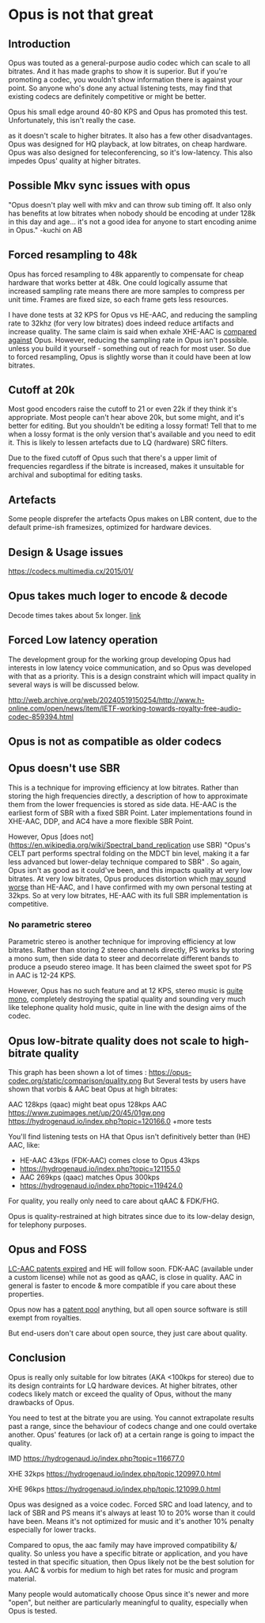 # Opus is not that great

## Introduction

Opus was touted as a general-purpose audio codec which can scale to all bitrates. And it has made graphs to show it is superior.  But if you're promoting a codec, you wouldn't show information there is against your point. So anyone who's done any actual listening tests, may find that existing codecs are definitely competitive or might be better.

Opus his small edge around 40-80 KPS and Opus has promoted this test. 
Unfortunately, this isn't really the case. 


 as it doesn't scale to higher bitrates. It also has a few other disadvantages. Opus was designed for HQ playback, at low bitrates, on cheap hardware. Opus was also designed for teleconferencing, so it's low-latency. This also impedes Opus' quality at higher bitrates.


## Possible Mkv sync issues with opus

"Opus doesn't play well with mkv and can throw sub timing off. It also only has benefits at low bitrates when nobody should be encoding at under 128k in this day and age... it's not a good idea for anyone to start encoding anime in Opus." -kuchi on AB

## Forced resampling to 48k

Opus has forced resampling to 48k apparently to compensate for cheap hardware that works better at 48k. One could logically assume that increased sampling rate means there are more samples to compress per unit time. Frames are fixed size, so each frame gets less resources.

I have done tests at 32 KPS for Opus vs HE-AAC, and reducing the sampling rate to 32khz (for very low bitrates) does indeed reduce artifacts and increase quality. The same claim is said when exhale XHE-AAC is [compared against](https://hydrogenaud.io/index.php/topic,120936.0.html) Opus. However, reducing the sampling rate in Opus isn't possible. unless you build it yourself - something out of reach for most user. So due to forced resampling, Opus is slightly worse than it could have been at low bitrates.

## Cutoff at 20k

Most good encoders raise the cutoff to 21 or even 22k if they think it's appropriate. Most people can't hear above 20k, but some might, and it's better for editing. But you shouldn't be editing a lossy format! Tell that to me when a lossy format is the only version that's available and you need to edit it. This is likely to lessen artefacts due to LQ (hardware) SRC filters.

Due to the fixed cutoff of Opus such that there's a upper limit of frequencies regardless if the bitrate is increased, makes it unsuitable for archival and suboptimal for editing tasks.



## Artefacts

Some people disprefer the artefacts Opus makes on LBR content, due to the default prime-ish framesizes, optimized for hardware devices.

## Design & Usage issues

https://codecs.multimedia.cx/2015/01/

## Opus takes much loger to encode & decode
Decode times takes about 5x longer. [link](https://forum.doom9.org/showpost.php?p=1849225&postcount=19)


## Forced Low latency operation

The development group for the working group developing Opus had interests in low latency voice communication, and so Opus was developed with that as a priority. This is a design constraint which will impact quality in several ways is will be discussed below.


http://web.archive.org/web/20240519150254/http://www.h-online.com/open/news/item/IETF-working-towards-royalty-free-audio-codec-859394.html



## Opus is not as compatible as older codecs

## Opus doesn't use SBR

This is a technique for improving efficiency at low bitrates. Rather than storing the high frequencies directly, a description of how to approximate them from the lower frequencies is stored as side data. HE-AAC is the earliest form of SBR with a fixed SBR Point. Later implementations found in XHE-AAC, DDP, and AC4 have a more flexible SBR Point.

However, Opus [does not](https://en.wikipedia.org/wiki/Spectral_band_replication use SBR) "Opus's CELT part performs spectral folding on the MDCT bin level, making it a far less advanced but lower-delay technique compared to SBR" . So again, Opus isn't as good as it could've been, and this impacts quality at very low bitrates. At very low bitrates, Opus produces distortion which [may sound worse](https://hydrogenaud.io/index.php/topic,115745.0.html) than HE-AAC, and I have confirmed with my own personal testing at 32kps. So at very low bitrates, HE-AAC with its full SBR implementation is competitive.

### No parametric stereo
Parametric stereo is another technique for improving efficiency at low bitrates. Rather than storing 2 stereo channels directly, PS works by storing a mono sum, then side data to steer and decorrelate different bands to produce a pseudo stereo image. It has been claimed the sweet spot for PS in AAC is 12-24 KPS.

However, Opus has no such feature and at 12 KPS, stereo music is [quite mono](https://www.youtube.com/watch?v=f-_6XEmiGNc), completely destroying the spatial quality and sounding very much like telephone quality hold music, quite in line with the design aims of the codec.

## Opus low-bitrate quality does not scale to high-bitrate quality
This graph has been shown a lot of times : https://opus-codec.org/static/comparison/quality.png 
But Several tests by users have shown that vorbis & AAC beat Opus at high bitrates:

AAC 128kps (qaac) might beat opus 128kps AAC
https://www.zupimages.net/up/20/45/01gw.png
https://hydrogenaud.io/index.php?topic=120166.0 +more tests

You'll find listening tests on HA that Opus isn't definitively better than (HE) AAC, like:
- HE-AAC 43kps (FDK-AAC) comes close to Opus 43kps 
- https://hydrogenaud.io/index.php?topic=121155.0
- AAC  269kps (qaac) matches Opus 300kps 
- https://hydrogenaud.io/index.php?topic=119424.0

For quality, you really only need to care about qAAC & FDK/FHG.

Opus is quality-restrained at high bitrates since due to its low-delay design, for telephony purposes.

## Opus and FOSS

[LC-AAC patents expired](https://hydrogenaud.io/index.php?topic=118084.msg976728#msg976728) and HE will follow soon. FDK-AAC (available under a custom license) while not as good as qAAC, is close in quality. AAC in general is faster to encode & more compatible if you care about these properties.


Opus now has a [patent pool](https://en.wikipedia.org/wiki/Opus_(audio_format)#Patent_Claims) anything, but all open source software is still exempt from royalties.

But end-users don't care about open source, they just care about quality.

## Conclusion

Opus is really only suitable for low bitrates (AKA <100kps for stereo) due to its design contraints for LQ hardware devices. At higher bitrates, other codecs likely match or exceed the quality of Opus, without the many drawbacks of Opus.

You need to test at the bitrate you are using. You cannot extrapolate results past a range, since the behaviour of codecs change and one could overtake another. Opus' features (or lack of) at a certain range is going to impact the quality.

IMD
https://hydrogenaud.io/index.php?topic=116677.0

XHE 32kps https://hydrogenaud.io/index.php/topic,120997.0.html

XHE 96kps https://hydrogenaud.io/index.php/topic,121099.0.html





Opus was designed as a voice codec. Forced SRC and load latency, and to lack of SBR and PS means it's always at least 10 to 20% worse than it could have been. Means it's not optimized for music and it's another 10% penalty especially for lower tracks.



Compared to opus, the aac family may have improved compatibility &/ quality. So unless you have a specific bitrate or application, and you have tested in that specific situation, then Opus likely not be the best solution for you. AAC & vorbis for medium to high bet rates for music and program material.

Many people would automatically choose Opus since it's newer and more "open", but neither are particularly meaningful to quality, especially when Opus is tested.


